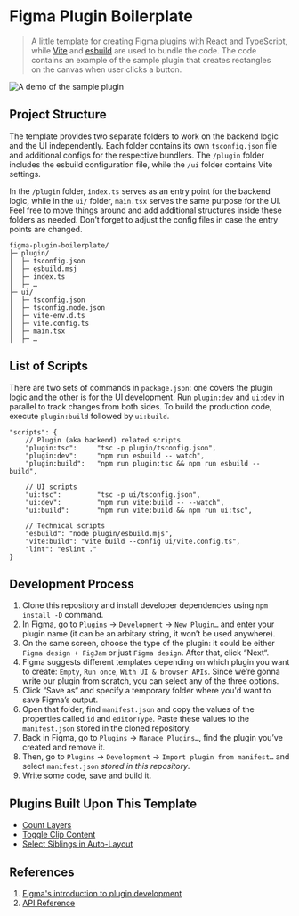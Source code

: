 # Figma Plugin Boilerplate

> A little template for creating Figma plugins with React and TypeScript, while [Vite](https://vitejs.dev) and [esbuild](https://esbuild.github.io) are used to bundle the code. The code contains an example of the sample plugin that creates rectangles on the canvas when user clicks a button.

![A demo of the sample plugin](https://github.com/gnchrv/figma-plugin-boilerplate/assets/10423326/ca1cfdf6-a2fa-4e72-998d-299b3384496c)

## Project Structure
The template provides two separate folders to work on the backend logic and the UI independently. Each folder contains its own `tsconfig.json` file and additional configs for the respective bundlers. The `/plugin` folder includes the esbuild configuration file, while the `/ui` folder contains Vite settings.

In the `/plugin` folder, `index.ts` serves as an entry point for the backend logic, while in the `ui/` folder, `main.tsx` serves the same purpose for the UI. Feel free to move things around and add additional structures inside these folders as needed. Don’t forget to adjust the config files in case the entry points are changed.

```
figma-plugin-boilerplate/
├─ plugin/
│  ├─ tsconfig.json
│  ├─ esbuild.msj
│  ├─ index.ts
│  ├─ …
├─ ui/
│  ├─ tsconfig.json
│  ├─ tsconfig.node.json
│  ├─ vite-env.d.ts
│  ├─ vite.config.ts
│  ├─ main.tsx
│  ├─ …
```

## List of Scripts
There are two sets of commands in `package.json`: one covers the plugin logic and the other is for the UI development. Run `plugin:dev` and `ui:dev` in parallel to track changes from both sides. To build the production code, execute `plugin:build` followed by `ui:build`.

```jsonc
"scripts": {
    // Plugin (aka backend) related scripts
    "plugin:tsc":     "tsc -p plugin/tsconfig.json",
    "plugin:dev":     "npm run esbuild -- watch",
    "plugin:build":   "npm run plugin:tsc && npm run esbuild -- build",

    // UI scripts
    "ui:tsc":         "tsc -p ui/tsconfig.json",
    "ui:dev":         "npm run vite:build -- --watch",
    "ui:build":       "npm run vite:build && npm run ui:tsc",

    // Technical scripts 
    "esbuild": "node plugin/esbuild.mjs",
    "vite:build": "vite build --config ui/vite.config.ts",
    "lint": "eslint ."
}
```

## Development Process
1. Clone this repository and install developer dependencies using `npm install -D` command.
2. In Figma, go to `Plugins` → `Development` → `New Plugin…` and enter your plugin name (it can be an arbitary string, it won’t be used anywhere). 
3. On the same screen, choose the type of the plugin: it could be either `Figma design + FigJam` or just `Figma design`. After that, click “Next“.
4. Figma suggests different templates depending on which plugin you want to create: `Empty`, `Run once`, `With UI & browser APIs`. Since we’re gonna write our plugin from scratch, you can select any of the three options. 
5. Click “Save as“ and specify a temporary folder where you'd want to save Figma’s output.
6. Open that folder, find `manifest.json` and copy the values of the properties called `id` and `editorType`. Paste these values to the `manifest.json` stored in the cloned repository.
7. Back in Figma, go to `Plugins` → `Manage Plugins…`, find the plugin you’ve created and remove it. 
8. Then, go to `Plugins` → `Development` → `Import plugin from manifest…` and select `manifest.json` *stored in this repository*.
9. Write some code, save and build it.

## Plugins Built Upon This Template
- [Count Layers](https://www.figma.com/community/plugin/900867721222656652/Count-Layers)
- [Toggle Clip Content](https://www.figma.com/community/plugin/1108861824194364527/Toggle-Clip-Content)
- [Select Siblings in Auto-Layout](https://www.figma.com/community/plugin/1023271295543606907/Select-Siblings-in-Auto-Layout)

## References
1. [Figma's introduction to plugin development](https://www.figma.com/plugin-docs/intro/)
2. [API Reference](https://www.figma.com/plugin-docs/api/api-overview/)
